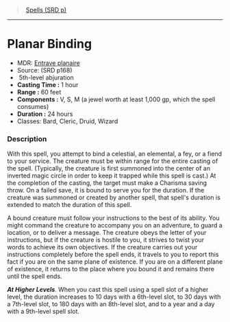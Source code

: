﻿---
!SpellItem
Family: SpellVO
Level: 5
Type: abjuration
CastingTime: 1 hour
Range: 60 feet
Components: V, S, M (a jewel worth at least 1,000 gp, which the spell consumes)
Duration: 24 hours
Classes: Bard, Cleric, Druid, Wizard
Id: spells_vo.md#planar-binding
ParentLink: spells_vo.md#spells-srd-p
Name: Planar Binding
ParentName: Spells (SRD p)
NameLevel: 1
AltName: '[Entrave planaire](hd_spells_entrave_planaire.md)'
Source: (SRD p168)
Attributes: {}
AttributesDictionary: >+
  {}

---
> [Spells (SRD p)](srd_spells.md)

---

# Planar Binding

- MDR: [Entrave planaire](hd_spells_entrave_planaire.md)
- Source: (SRD p168)
-  5th-level abjuration
- **Casting Time :** 1 hour
- **Range :** 60 feet
- **Components :** V, S, M (a jewel worth at least 1,000 gp, which the spell consumes)
- **Duration :** 24 hours
- Classes: Bard, Cleric, Druid, Wizard

### Description

With this spell, you attempt to bind a celestial, an elemental, a fey, or a fiend to your service. The creature must be within range for the entire casting of the spell. (Typically, the creature is first summoned into the center of an inverted magic circle in order to keep it trapped while this spell is cast.) At the completion of the casting, the target must make a Charisma saving throw. On a failed save, it is bound to serve you for the duration. If the creature was summoned or created by another spell, that spell's duration is extended to match the duration of this spell.

A bound creature must follow your instructions to the best of its ability. You might command the creature to accompany you on an adventure, to guard a location, or to deliver a message. The creature obeys the letter of your instructions, but if the creature is hostile to you, it strives to twist your words to achieve its own objectives. If the creature carries out your instructions completely before the spell ends, it travels to you to report this fact if you are on the same plane of existence. If you are on a different plane of existence, it returns to the place where you bound it and remains there until the spell ends.

**_At Higher Levels_**. When you cast this spell using a spell slot of a higher level, the duration increases to 10 days with a 6th-level slot, to 30 days with a 7th-level slot, to 180 days with an 8th-level slot, and to a year and a day with a 9th-level spell slot.

